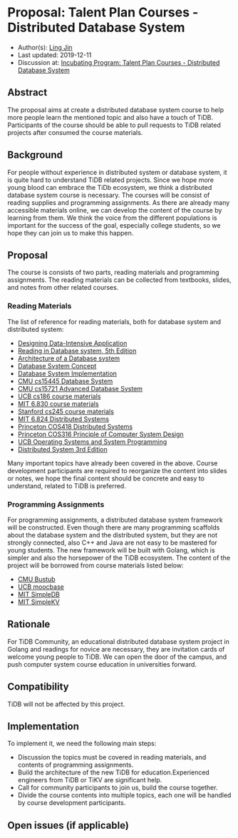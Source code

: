 # Proposal: Talent Plan Courses - Distributed Database System

- Author(s): [Ling Jin](https://github.com/JinLingChristoher)
- Last updated: 2019-12-11
- Discussion at: [Incubating Program: Talent Plan Courses - Distributed Database System](https://github.com/pingcap/community/issues/141)

## Abstract

The proposal aims at create a distributed database system course to help more people learn the mentioned topic and also have a touch of TiDB. Participants of the course should be able to pull requests to TiDB related projects after consumed the course materials.

## Background

For people without experience in distributed system or database system, it is quite hard to understand TiDB related projects. Since we hope more young blood can embrace the TiDb ecosystem, we think a distributed database system course is necessary. The courses will be consist of reading supplies and programming assignments. As there are already many accessible materials online, we can develop the content of the course by learning from them. We think the voice from the different populations is important for the success of the goal, especially college students, so we hope they can join us to make this happen.

## Proposal

The course is consists of two parts, reading materials and programming assignments. The reading materials can be collected from textbooks, slides, and notes from other related courses.

### Reading Materials

The list of reference for reading materials, both for database system and distributed system:

- [Designing Data-Intensive Application](https://dataintensive.net/)
- [Reading in Database system, 5th Edition](http://www.redbook.io/)
- [Architecture of a Database system](http://db.cs.berkeley.edu/papers/fntdb07-architecture.pdf)
- [Database System Concept](https://www.db-book.com/db6/index.html)
- [Database System Implementation](http://infolab.stanford.edu/~ullman/dbsi.html)
- [CMU cs15445 Database System](https://15445.courses.cs.cmu.edu/fall2019/schedule.html)
- [CMU cs15721 Advanced Database System](https://15721.courses.cs.cmu.edu/spring2019/schedule.html)
- [UCB cs186 course materials](https://cs186berkeley.net/)
- [MIT 6.830 course materials](http://db.csail.mit.edu/6.830/)
- [Stanford cs245 course materials](http://web.stanford.edu/class/cs245/)
- [MIT 6.824 Distributed Systems](https://pdos.csail.mit.edu/6.824/)
- [Princeton COS418 Distributed Systems](https://www.cs.princeton.edu/courses/archive/fall19/cos418/)
- [Princeton COS316 Principle of Computer System Design](https://www.cs.princeton.edu/courses/archive/fall19/cos316/)
- [UCB Operating Systems and System Programming](https://cs162.eecs.berkeley.edu/)
- [Distributed System 3rd Edition](https://www.distributed-systems.net/)

Many important topics have already been covered in the above. Course development participants are required to reorganize the content into slides or notes, we hope the final content should be concrete and easy to understand, related to TiDB is preferred.

### Programming Assignments

For programming assignments, a distributed database system framework will be constructed. Even though there are many programming scaffolds about the database system and the distributed system, but they are not strongly connected, also C++ and Java are not easy to be mastered for young students. The new framework will be built with Golang, which is simpler and also the horsepower of the TiDB ecosystem. The content of the project will be borrowed from course materials listed below:

- [CMU Bustub](https://github.com/cmu-db/bustub)
- [UCB moocbase](https://github.com/berkeley-cs186/fa19-moocbase)
- [MIT SimpleDB](https://github.com/MIT-DB-Class/simple-db-hw)
- [MIT SimpleKV](https://github.com/MIT-DB-Class/simpleKV)

## Rationale

For TiDB Community, an educational distributed database system project in Golang and readings for novice are necessary, they are invitation cards of welcome young people to TiDB. We can open the door of the campus, and push computer system course education in universities forward.

## Compatibility

TiDB will not be affected by this project.

## Implementation

To implement it, we need the following main steps:

- Discussion the topics must be covered in reading materials, and contents of programming assignments.
- Build the architecture of the new TiDB for education.Experienced engineers from TiDB or TiKV are significant help.
- Call for community participants to join us, build the course together.
- Divide the course contents into multiple topics, each one will be handled by course development participants.

## Open issues (if applicable)
